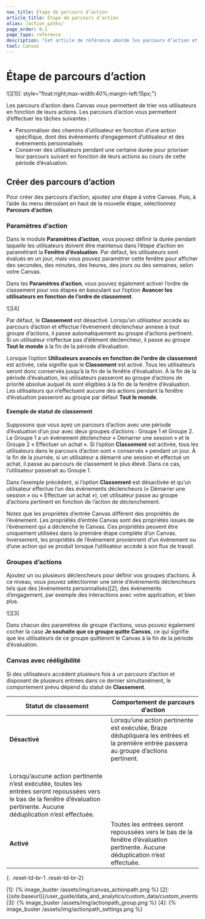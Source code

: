 ```yaml
---
nav_title: Étape de parcours d’action
article_title: Étape de parcours d’action
alias: /action_paths/
page_order: 0.1
page_type: reference
description: "Cet article de référence aborde les parcours d’action et la façon de les utiliser dans votre Canvas."
tool: Canvas
---
```


# Étape de parcours d’action

![][1]{: style="float:right;max-width:40%;margin-left:15px;"}

Les parcours d’action dans Canvas vous permettent de trier vos utilisateurs en fonction de leurs actions. Les parcours d’action vous permettent d’effectuer les tâches suivantes : 
 
* Personnaliser des chemins d’utilisateur en fonction d’une action spécifique, dont des événements d’engagement d’utilisateur et des événements personnalisés
* Conserver des utilisateurs pendant une certaine durée pour prioriser leur parcours suivant en fonction de leurs actions au cours de cette période d’évaluation.

## Créer des parcours d’action

Pour créer des parcours d’action, ajoutez une étape à votre Canvas. Puis, à l’aide du menu déroulant en haut de la nouvelle étape, sélectionnez **Parcours d’action**.

### Paramètres d’action

Dans le module **Paramètres d’action**, vous pouvez définir la durée pendant laquelle les utilisateurs doivent être maintenus dans l’étape d’action en paramétrant la **Fenêtre d’évaluation**. Par défaut, les utilisateurs sont évalués en un jour, mais vous pouvez paramétrer cette fenêtre pour afficher des secondes, des minutes, des heures, des jours ou des semaines, selon votre Canvas.

Dans les **Paramètres d’action**, vous pouvez également activer l’ordre de classement pour vos étapes en basculant sur l’option **Avancer les utilisateurs en fonction de l’ordre de classement**.

![][4]

Par défaut, le **Classement** est désactivé. Lorsqu’un utilisateur accède au parcours d’action et effectue l’événement déclencheur annexe à tout groupe d’actions, il passe automatiquement au groupe d’actions pertinent. Si un utilisateur n’effectue pas d’élément déclencheur, il passe au groupe **Tout le monde** à la fin de la période d’évaluation.

Lorsque l’option **Utilisateurs avancés en fonction de l’ordre de classement** est activée, cela signifie que le **Classement** est activé. Tous les utilisateurs seront donc conservés jusqu’à la fin de la fenêtre d’évaluation. À la fin de la période d’évaluation, les utilisateurs passeront au groupe d’actions de priorité absolue auquel ils sont éligibles à la fin de la fenêtre d’évaluation. Les utilisateurs qui n’effectuent aucune des actions pendant la fenêtre d’évaluation passeront au groupe par défaut **Tout le monde**.

#### Exemple de statut de classement

Supposons que vous ayez un parcours d’action avec une période d’évaluation d’un jour avec deux groupes d’actions : Groupe 1 et Groupe 2. Le Groupe 1 a un événement déclencheur « Démarrer une session » et le Groupe 2 « Effectuer un achat ». Si l’option **Classement** est activée, tous les utilisateurs dans le parcours d’action sont « conservés » pendant un jour. À la fin de la journée, si un utilisateur a démarré une session et effectué un achat, il passe au parcours de classement le plus élevé. Dans ce cas, l’utilisateur passerait au Groupe 1. 

Dans l’exemple précédent, si l’option **Classement** est désactivée et qu’un utilisateur effectue l’un des événements déclencheurs (« Démarrer une session » ou « Effectuer un achat »), cet utilisateur passe au groupe d’actions pertinent en fonction de l’action de déclenchement.

Notez que les propriétés d’entrée Canvas diffèrent des propriétés de l’événement. Les propriétés d’entrée Canvas sont des propriétés issues de l’événement qui a déclenché le Canvas. Ces propriétés peuvent être uniquement utilisées dans la première étape complète d’un Canvas. Inversement, les propriétés de l’événement proviennent d’un événement ou d’une action qui se produit lorsque l’utilisateur accède à son flux de travail.

### Groupes d’actions

Ajoutez un ou plusieurs déclencheurs pour définir vos groupes d’actions. À ce niveau, vous pouvez sélectionner une série d’événements déclencheurs tels que des [événements personnalisés][2], des événements d’engagement, par exemple des interactions avec votre application, et bien plus.

![][3]

Dans chacun des paramètres de groupe d’actions, vous pouvez également cocher la case **Je souhaite que ce groupe quitte Canvas**, ce qui signifie que les utilisateurs de ce groupe quitteront le Canvas à la fin de la période d’évaluation.

### Canvas avec rééligibilité

Si des utilisateurs accèdent plusieurs fois à un parcours d’action et disposent de plusieurs entrées dans ce dernier simultanément, le comportement prévu dépend du statut de **Classement**. 

| Statut de classement | Comportement de parcours d’action |
|---|--------------|
| **Désactivé** | Lorsqu’une action pertinente est exécutée, Braze dédupliquera les entrées et la première entrée passera au groupe d’actions pertinent. <br>
<br/>Lorsqu’aucune action pertinente n’est exécutée, toutes les entrées seront repoussées vers le bas de la fenêtre d’évaluation pertinente. Aucune déduplication n’est effectuée. |
| **Activé** | Toutes les entrées seront repoussées vers le bas de la fenêtre d’évaluation pertinente. Aucune déduplication n’est effectuée. |
{: .reset-td-br-1 .reset-td-br-2}


[1]: {% image_buster /assets/img/canvas_actionpath.png %} 
[2]: {{site.baseurl}}/user_guide/data_and_analytics/custom_data/custom_events
[3]: {% image_buster /assets/img/actionpath_group.png %} 
[4]: {% image_buster /assets/img/actionpath_settings.png %} 
